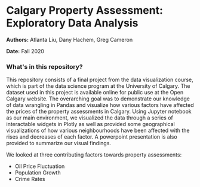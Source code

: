 # Calgary Property Assessment: Exploratory Data Analysis

**Authors:** Atlanta Liu, Dany Hachem, Greg Cameron

**Date:** Fall 2020

### What's in this repository?

  This repository consists of a final project from the data visualization course, which is part of the data science program at the University of Calgary. The dataset used in this project is available online for public use at the Open Calgary website. The overarching goal was to demonstrate our knowledge of data wrangling in Pandas and visualize how various factors have affected the prices of the property assessments in Calgary. Using Jupyter notebook as our main environment, we visualized the data through a series of interactable widgets in Plotly as well as provided some geographical visualizations of how various neighbourhoods have been affected with the rises and decreases of each factor. A powerpoint presentation is also provided to summarize our visual findings.

We looked at three contributing factors towards property assessments:

- Oil Price Fluctuation
- Population Growth 
- Crime Rates


